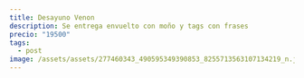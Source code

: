 ```yaml
---
title: Desayuno Venon
description: Se entrega envuelto con moño y tags con frases
precio: "19500"
tags:
  - post
image: /assets/assets/277460343_490595349390853_8255713563107134219_n.jpg
---
```

